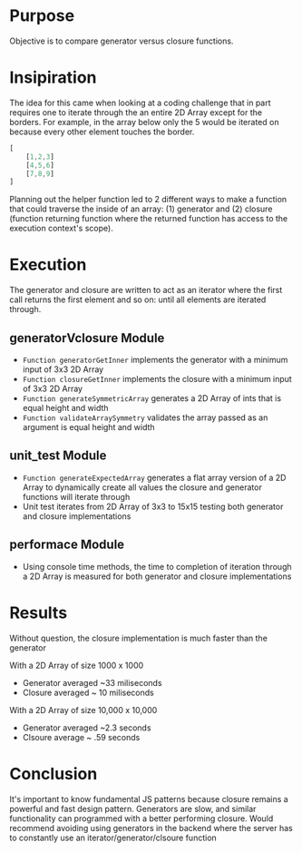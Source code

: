 # Purpose

Objective is to compare generator versus closure functions.

# Insipiration

The idea for this came when looking at a coding challenge that in part requires one to iterate through the an entire 2D Array except for the borders.  For example, in the array below only the 5 would be iterated on because every other element touches the border.
```javascript
[
    [1,2,3]
    [4,5,6]
    [7,8,9]
]
```
Planning out the helper function led to 2 different ways to make a function that could traverse the inside of an array: (1) generator and (2) closure (function returning function where the returned function has access to the execution context's scope).  

# Execution 

The generator and closure are written to act as an iterator where the first call returns the first element and so on: until all elements are iterated through.

## generatorVclosure Module 
- `Function generatorGetInner` implements the generator with a minimum input of 3x3 2D Array 
- `Function closureGetInner` implements the closure with a minimum input of 3x3 2D Array
- `Function generateSymmetricArray` generates a 2D Array of ints that is equal height and width
- `Function validateArraySymmetry` validates the array passed as an argument is equal height and width

## unit_test Module
- `Function generateExpectedArray` generates a flat array version of a 2D Array to dynamically create all values the closure and generator functions will iterate through
- Unit test iterates from 2D Array of 3x3 to 15x15 testing both generator and closure implementations

## performace Module
- Using console time methods, the time to completion of iteration through a 2D Array is measured for both generator and closure implementations

# Results

Without question, the closure implementation is much faster than the generator

With a 2D Array of size 1000 x 1000
- Generator averaged ~33 miliseconds
- Closure averaged ~ 10 miliseconds 

With a 2D Array of size 10,000 x 10,000
- Generator averaged ~2.3 seconds 
- Clsoure average ~ .59 seconds

# Conclusion

It's important to know fundamental JS patterns because closure remains a powerful and fast design pattern.  Generators are slow, and similar functionality can programmed with a better performing closure.  Would recommend avoiding using generators in the backend where the server has to constantly use an iterator/generator/clsoure function

